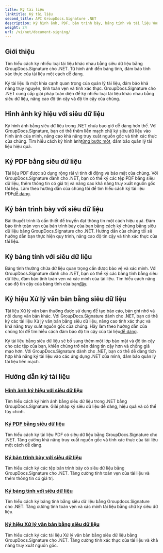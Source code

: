 ```yaml
---
title: Ký tài liệu
linktitle: Ký tài liệu
second_title: API GroupDocs.Signature .NET
description: Ký hình ảnh, PDF, bản trình bày, bảng tính và tài liệu Word bằng siêu dữ liệu bằng GroupDocs.Signature .NET. Nâng cao tính xác thực và toàn vẹn của tài liệu.
weight: 24
url: /vi/net/document-signing/
---
```

## Giới thiệu

Tìm hiểu cách ký nhiều loại tài liệu khác nhau bằng siêu dữ liệu bằng GroupDocs.Signature cho .NET. Từ hình ảnh đến bảng tính, đảm bảo tính xác thực của tài liệu một cách dễ dàng.

Ký tài liệu là một khía cạnh quan trọng của quản lý tài liệu, đảm bảo khả năng truy nguyên, tính toàn vẹn và tính xác thực. GroupDocs.Signature cho .NET cung cấp giải pháp toàn diện để ký nhiều loại tài liệu khác nhau bằng siêu dữ liệu, nâng cao độ tin cậy và độ tin cậy của chúng.

## Hình ảnh ký hiệu với siêu dữ liệu
Ký hình ảnh bằng siêu dữ liệu trong .NET chưa bao giờ dễ dàng hơn thế. Với GroupDocs.Signature, bạn có thể thêm liền mạch chữ ký siêu dữ liệu vào hình ảnh của mình, nâng cao khả năng truy xuất nguồn gốc và tính xác thực của chúng. Tìm hiểu cách ký hình ảnh[từng bước một](./sign-image-with-metadata/), đảm bảo quản lý tài liệu hiệu quả.

## Ký PDF bằng siêu dữ liệu
 Tài liệu PDF được sử dụng rộng rãi vì tính di động và bảo mật của chúng. Với GroupDocs.Signature dành cho .NET, bạn có thể ký các tệp PDF bằng siêu dữ liệu, thêm thông tin có giá trị và nâng cao khả năng truy xuất nguồn gốc tài liệu. Làm theo hướng dẫn của chúng tôi để tìm hiểu cách ký tài liệu PDF[dễ dàng](./sign-pdf-with-metadata/).

## Ký bản trình bày với siêu dữ liệu
Bài thuyết trình là cần thiết để truyền đạt thông tin một cách hiệu quả. Đảm bảo tính toàn vẹn của bản trình bày của bạn bằng cách ký chúng bằng siêu dữ liệu bằng GroupDocs.Signature cho .NET. Hướng dẫn của chúng tôi sẽ hướng dẫn bạn thực hiện quy trình, nâng cao độ tin cậy và tính xác thực của tài liệu.

## Ký bảng tính với siêu dữ liệu
Bảng tính thường chứa dữ liệu quan trọng cần được bảo vệ và xác minh. Với GroupDocs.Signature dành cho .NET, bạn có thể ký các bảng tính bằng siêu dữ liệu, đảm bảo tính toàn vẹn và xác minh của tài liệu. Tìm hiểu cách nâng cao độ tin cậy của bảng tính của bạn[đây](./sign-spreadsheet-with-metadata/).

## Ký hiệu Xử lý văn bản bằng siêu dữ liệu
 Tài liệu Xử lý văn bản thường được sử dụng để tạo báo cáo, bản ghi nhớ và nội dung văn bản khác. Với GroupDocs.Signature dành cho .NET, bạn có thể ký các tài liệu Xử lý văn bản bằng siêu dữ liệu, nâng cao tính xác thực và khả năng truy xuất nguồn gốc của chúng. Hãy làm theo hướng dẫn của chúng tôi để tìm hiểu cách đảm bảo độ tin cậy của tài liệu[dễ dàng](./sign-word-processing-with-metadata/).

Ký tài liệu bằng siêu dữ liệu sẽ bổ sung thêm một lớp bảo mật và độ tin cậy cho các tệp của bạn, khiến chúng trở nên đáng tin cậy hơn và chống giả mạo hơn. Với GroupDocs.Signature dành cho .NET, bạn có thể dễ dàng tích hợp khả năng ký tài liệu vào các ứng dụng .NET của mình, đảm bảo quản lý tài liệu liền mạch.

## Hướng dẫn ký tài liệu
### [Hình ảnh ký hiệu với siêu dữ liệu](./sign-image-with-metadata/)
Tìm hiểu cách ký hình ảnh bằng siêu dữ liệu trong .NET bằng GroupDocs.Signature. Giải pháp ký siêu dữ liệu dễ dàng, hiệu quả và có thể tùy chỉnh.
### [Ký PDF bằng siêu dữ liệu](./sign-pdf-with-metadata/)
Tìm hiểu cách ký tài liệu PDF có siêu dữ liệu bằng GroupDocs.Signature cho .NET. Tăng cường khả năng truy xuất nguồn gốc và tính xác thực của tài liệu một cách dễ dàng.
### [Ký bản trình bày với siêu dữ liệu](./sign-presentation-with-metadata/)
Tìm hiểu cách ký các tệp bản trình bày có siêu dữ liệu bằng GroupDocs.Signature cho .NET. Tăng cường tính toàn vẹn của tài liệu và thêm thông tin có giá trị.
### [Ký bảng tính với siêu dữ liệu](./sign-spreadsheet-with-metadata/)
Tìm hiểu cách ký bảng tính bằng siêu dữ liệu bằng Groupdocs.Signature cho .NET. Tăng cường tính toàn vẹn và xác minh tài liệu bằng chữ ký siêu dữ liệu.
### [Ký hiệu Xử lý văn bản bằng siêu dữ liệu](./sign-word-processing-with-metadata/)
Tìm hiểu cách ký các tài liệu Xử lý văn bản bằng siêu dữ liệu bằng GroupDocs.Signature cho .NET. Tăng cường tính xác thực của tài liệu và khả năng truy xuất nguồn gốc.